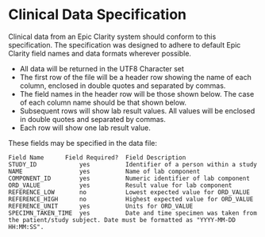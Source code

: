 # Clinical Data Specification

Clinical data from an Epic Clarity system should conform to this specification.  The specification was designed to adhere to default Epic Clarity field names and data formats wherever possible.

* All data will be returned in the UTF8 Character set
* The first row of the file will be a header row showing the name of each column, enclosed in double quotes and separated by commas. 
* The field names in the header row will be those shown below.  The case of each column name should be that shown below.
* Subsequent rows will show lab result values. All values will be enclosed in double quotes and separated by commas.
* Each row will show one lab result value.  

These fields may be specified in the data file: 

	Field Name      Field Required?  Field Description
	STUDY_ID            yes          Identifier of a person within a study
	NAME                yes          Name of lab component
	COMPONENT_ID        yes          Numeric identifier of lab component
	ORD_VALUE           yes          Result value for lab component
	REFERENCE_LOW       no           Lowest expected value for ORD_VALUE
	REFERENCE_HIGH      no           Highest expected value for ORD_VALUE
	REFERENCE_UNIT      yes          Units for ORD_VALUE
	SPECIMN_TAKEN_TIME  yes          Date and time specimen was taken from the patient/study subject. Date must be formatted as "YYYY-MM-DD HH:MM:SS".
